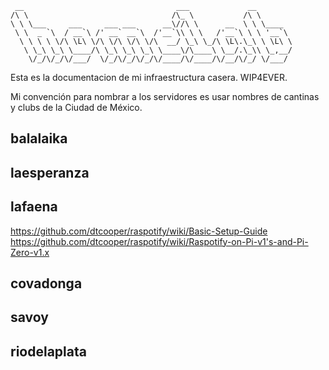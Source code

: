 ```
 __                                  ___             __
/\ \                                /\_ \           /\ \
\ \ \___     ___     ___ ___      __\//\ \      __  \ \ \____
 \ \  _ `\  / __`\ /' __` __`\  /'__`\\ \ \   /'__`\ \ \ '__`\
  \ \ \ \ \/\ \L\ \/\ \/\ \/\ \/\  __/ \_\ \_/\ \L\.\_\ \ \L\ \
   \ \_\ \_\ \____/\ \_\ \_\ \_\ \____\/\____\ \__/.\_\\ \_,__/
    \/_/\/_/\/___/  \/_/\/_/\/_/\/____/\/____/\/__/\/_/ \/___/
```

Esta es la documentacion de mi infraestructura casera. WIP4EVER.

Mi convención para nombrar a los servidores es usar nombres de cantinas y clubs de la Ciudad de México.

## balalaika

## laesperanza

## lafaena

https://github.com/dtcooper/raspotify/wiki/Basic-Setup-Guide
https://github.com/dtcooper/raspotify/wiki/Raspotify-on-Pi-v1's-and-Pi-Zero-v1.x

## covadonga

## savoy

## riodelaplata
